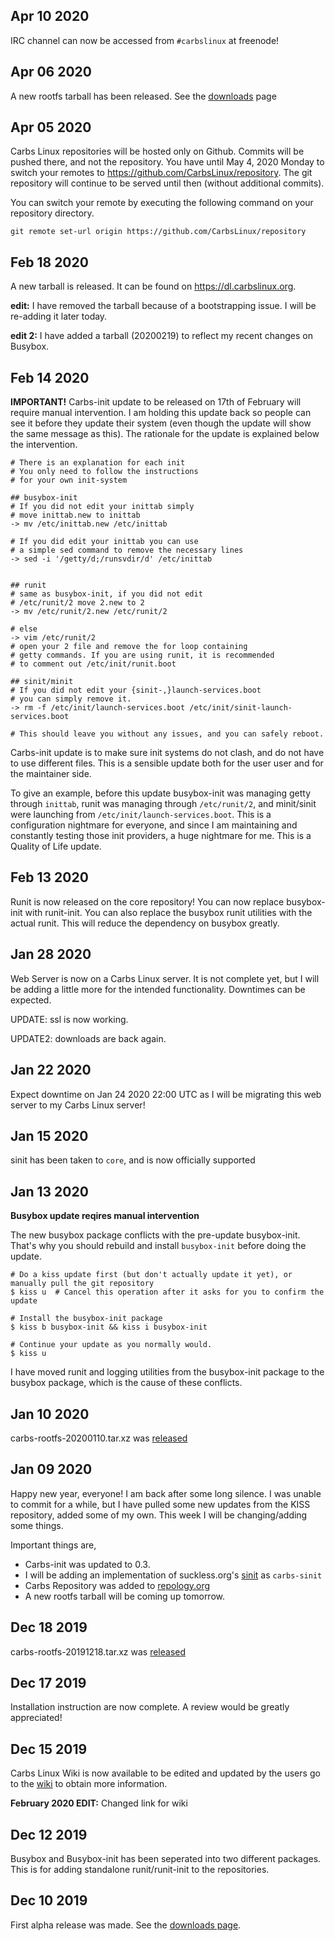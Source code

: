 
Apr 10 2020
-----------

IRC channel can now be accessed from `#carbslinux` at freenode!

Apr 06 2020
-----------

A new rootfs tarball has been released. See the
[downloads](https://dl.carbslinux.org) page

Apr 05 2020
-----------

Carbs Linux repositories will be hosted only on Github. Commits will be
pushed there, and not the repository. You have until
May 4, 2020 Monday to switch your remotes to <https://github.com/CarbsLinux/repository>.
The git repository will continue to be served until then (without additional
commits).

You can switch your remote by executing the following command on your
repository directory.

    git remote set-url origin https://github.com/CarbsLinux/repository


Feb 18 2020
-----------

A new tarball is released. It can be found on <https://dl.carbslinux.org>.

**edit:** I have removed the tarball because of a bootstrapping issue. 
I will be re-adding it later today.

**edit 2:** I have added a tarball (20200219) to reflect my recent
changes on Busybox.


Feb 14 2020
-----------

**IMPORTANT!** Carbs-init update to be released on 17th of February
will require manual intervention. I am holding this update back so
people can see it before they update their system (even though the
update will show the same message as this). The rationale for the
update is explained below the intervention.

    # There is an explanation for each init
    # You only need to follow the instructions
    # for your own init-system

    ## busybox-init
    # If you did not edit your inittab simply 
    # move inittab.new to inittab
    -> mv /etc/inittab.new /etc/inittab

    # If you did edit your inittab you can use
    # a simple sed command to remove the necessary lines
    -> sed -i '/getty/d;/runsvdir/d' /etc/inittab


    ## runit
    # same as busybox-init, if you did not edit
    # /etc/runit/2 move 2.new to 2
    -> mv /etc/runit/2.new /etc/runit/2

    # else
    -> vim /etc/runit/2
    # open your 2 file and remove the for loop containing
    # getty commands. If you are using runit, it is recommended
    # to comment out /etc/init/runit.boot

    ## sinit/minit
    # If you did not edit your {sinit-,}launch-services.boot
    # you can simply remove it.
    -> rm -f /etc/init/launch-services.boot /etc/init/sinit-launch-services.boot

    # This should leave you without any issues, and you can safely reboot.

Carbs-init update is to make sure init systems do not clash, and do
not have to use different files. This is a sensible update both for
the user user and for the maintainer side. 

To give an example, before this update busybox-init was managing getty
through `inittab`, runit was managing through `/etc/runit/2`, and
minit/sinit were launching from `/etc/init/launch-services.boot`. This
is a configuration nightmare for everyone, and since I am maintaining
and constantly testing those init providers, a huge nightmare for me. 
This is a Quality of Life update.


Feb 13 2020
-----------

Runit is now released on the core repository! You can now replace
busybox-init with runit-init. You can also replace the busybox runit
utilities with the actual runit. This will reduce the dependency on
busybox greatly.

Jan 28 2020
-----------

Web Server is now on a Carbs Linux server. It is not complete yet,
but I will be adding a little more for the intended functionality.
Downtimes can be expected.

UPDATE: ssl is now working.

UPDATE2: downloads are back again.


Jan 22 2020
-----------

Expect downtime on Jan 24 2020 22:00 UTC as I will be migrating
this web server to my Carbs Linux server!


Jan 15 2020
-----------

sinit has been taken to `core`, and is now officially supported


Jan 13 2020
-----------

**Busybox update reqires manual intervention**

The new busybox package conflicts with the pre-update busybox-init. That's why
you should rebuild and install `busybox-init` before doing the update.

    # Do a kiss update first (but don't actually update it yet), or manually pull the git repository
    $ kiss u  # Cancel this operation after it asks for you to confirm the update
    
    # Install the busybox-init package
    $ kiss b busybox-init && kiss i busybox-init
    
    # Continue your update as you normally would.
    $ kiss u

I have moved runit and logging utilities from the busybox-init package to the busybox
package, which is the cause of these conflicts.

Jan 10 2020
-----------

carbs-rootfs-20200110.tar.xz was [released](//dl.carbslinux.org/releases)


Jan 09 2020
-----------

Happy new year, everyone! I am back after some long silence. I was unable to commit for a
while, but I have pulled some new updates from the KISS repository, added some of my own.
This week I will be changing/adding some things.

Important things are,

* Carbs-init was updated to 0.3.
* I will be adding an implementation of suckless.org's [sinit](//core.suckless.org/sinit) as `carbs-sinit`
* Carbs Repository was added to [repology.org](//repology.org/repository/carbs)
* A new rootfs tarball will be coming up tomorrow.


Dec 18 2019
-----------

carbs-rootfs-20191218.tar.xz was [released](//dl.carbslinux.org/releases)


Dec 17 2019
-----------

Installation instruction are now complete. A review would be greatly appreciated!


Dec 15 2019
-----------

Carbs Linux Wiki is now available to be edited and updated by the users go
to the [wiki](//carbslinux.org/wiki) to obtain more information.

**February 2020 EDIT:** Changed link for wiki


Dec 12 2019
-----------

Busybox and Busybox-init has been seperated into two different packages.
This is for adding standalone runit/runit-init to the repositories.


Dec 10 2019
-----------

First alpha release was made. See the [downloads page](//dl.carbslinux.org/releases).

